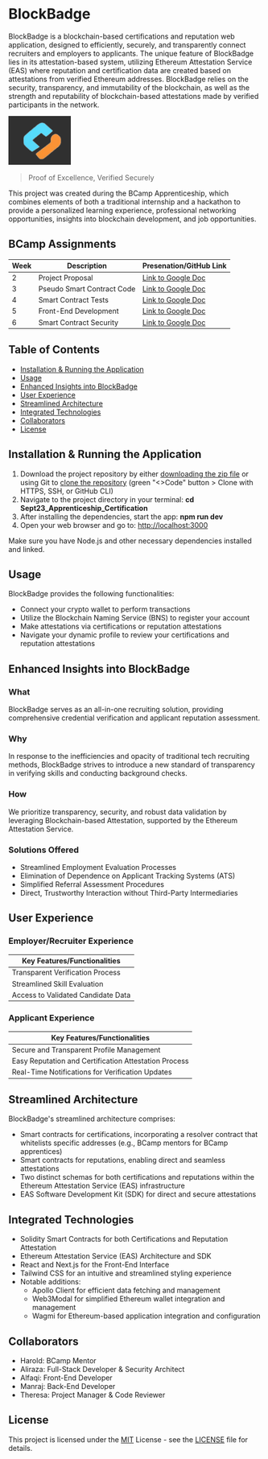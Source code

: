 # BlockBadge

BlockBadge is a blockchain-based certifications and reputation web application, designed to efficiently, securely, and transparently connect recruiters and employers to applicants. The unique feature of BlockBadge lies in its attestation-based system, utilizing Ethereum Attestation Service (EAS) where reputation and certification data are created based on attestations from verified Ethereum addresses. BlockBadge relies on the security, transparency, and immutability of the blockchain, as well as the strength and reputability of blockchain-based attestations made by verified participants in the network.

![BlockBadge Logo](blockbadgelogo.png)

> Proof of Excellence, Verified Securely

This project was created during the BCamp Apprenticeship, which combines elements of both a traditional internship and a hackathon to provide a personalized learning experience, professional networking opportunities, insights into blockchain development, and job opportunities.

## BCamp Assignments

| Week | Description | Presenation/GitHub Link |
|------|-------------|-----------------|
| 2 | Project Proposal | [Link to Google Doc](#) |
| 3 | Pseudo Smart Contract Code | [Link to Google Doc](#) |
| 4 | Smart Contract Tests | [Link to Google Doc](#) |
| 5 | Front-End Development | [Link to Google Doc](#) |
| 6 | Smart Contract Security | [Link to Google Doc](#) |

## Table of Contents
- [Installation & Running the Application](#installation--running-the-application)
- [Usage](#usage)
- [Enhanced Insights into BlockBadge](#enhanced-insights-into-blockbadge)
- [User Experience](#user-experience)
- [Streamlined Architecture](#streamlined-architecture)
- [Integrated Technologies](#integrated-technologies)
- [Collaborators](#collaborators)
- [License](#license)

## Installation & Running the Application

1. Download the project repository by either [downloading the zip file](https://github.com/0xBcamp/Sept23_Apprenticeship_Certification/archive/refs/heads/main.zip) or using Git to [clone the repository](https://github.com/0xBcamp/Sept23_Apprenticeship_Certification.git) (green "<>Code" button > Clone with HTTPS, SSH, or GitHub CLI)
2. Navigate to the project directory in your terminal: **cd Sept23_Apprenticeship_Certification**
3. After installing the dependencies, start the app: **npm run dev**
4. Open your web browser and go to: [http://localhost:3000](http://localhost:3000)

Make sure you have Node.js and other necessary dependencies installed and linked.

## Usage

BlockBadge provides the following functionalities:

- Connect your crypto wallet to perform transactions
- Utilize the Blockchain Naming Service (BNS) to register your account
- Make attestations via certifications or reputation attestations
- Navigate your dynamic profile to review your certifications and reputation attestations


## Enhanced Insights into BlockBadge

### What

BlockBadge serves as an all-in-one recruiting solution, providing comprehensive credential verification and applicant reputation assessment.

### Why

In response to the inefficiencies and opacity of traditional tech recruiting methods, BlockBadge strives to introduce a new standard of transparency in verifying skills and conducting background checks.

### How

We prioritize transparency, security, and robust data validation by leveraging Blockchain-based Attestation, supported by the Ethereum Attestation Service.

### Solutions Offered

- Streamlined Employment Evaluation Processes
- Elimination of Dependence on Applicant Tracking Systems (ATS)
- Simplified Referral Assessment Procedures
- Direct, Trustworthy Interaction without Third-Party Intermediaries

## User Experience

### Employer/Recruiter Experience

| Key Features/Functionalities |
|-----------------------------|
| Transparent Verification Process |
| Streamlined Skill Evaluation |
| Access to Validated Candidate Data |

### Applicant Experience

| Key Features/Functionalities |
|-----------------------------|
| Secure and Transparent Profile Management |
| Easy Reputation and Certification Attestation Process |
| Real-Time Notifications for Verification Updates |

## Streamlined Architecture

BlockBadge's streamlined architecture comprises:

- Smart contracts for certifications, incorporating a resolver contract that whitelists specific addresses (e.g., BCamp mentors for BCamp apprentices)
- Smart contracts for reputations, enabling direct and seamless attestations
- Two distinct schemas for both certifications and reputations within the Ethereum Attestation Service (EAS) infrastructure
- EAS Software Development Kit (SDK) for direct and secure attestations

## Integrated Technologies

- Solidity Smart Contracts for both Certifications and Reputation Attestation
- Ethereum Attestation Service (EAS) Architecture and SDK
- React and Next.js for the Front-End Interface
- Tailwind CSS for an intuitive and streamlined styling experience
- Notable additions:
  - Apollo Client for efficient data fetching and management
  - Web3Modal for simplified Ethereum wallet integration and management
  - Wagmi for Ethereum-based application integration and configuration

## Collaborators

- Harold: BCamp Mentor
- Aliraza: Full-Stack Developer & Security Architect
- Alfaqi: Front-End Developer
- Manraj: Back-End Developer
- Theresa: Project Manager & Code Reviewer

## License

This project is licensed under the [MIT](https://opensource.org/licenses/MIT) License - see the [LICENSE](LICENSE) file for details.
